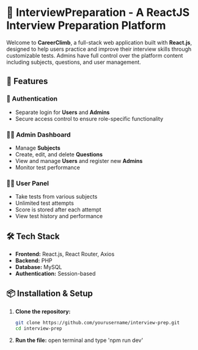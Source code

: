 # 🎯 InterviewPreparation - A ReactJS Interview Preparation Platform

Welcome to **CareerClimb**, a full-stack web application built with **React.js**, designed to help users practice and improve their interview skills through customizable tests. Admins have full control over the platform content including subjects, questions, and user management.

## 🚀 Features

### 🔐 Authentication
- Separate login for **Users** and **Admins**
- Secure access control to ensure role-specific functionality

### 🧑‍💼 Admin Dashboard
- Manage **Subjects**
- Create, edit, and delete **Questions**
- View and manage **Users** and register new **Admins**
- Monitor test performance

### 👨‍🎓 User Panel
- Take tests from various subjects
- Unlimited test attempts
- Score is stored after each attempt
- View test history and performance

## 🛠️ Tech Stack

- **Frontend:** React.js, React Router, Axios
- **Backend:** PHP
- **Database:** MySQL
- **Authentication:** Session-based
  

## 📦 Installation & Setup

1. **Clone the repository:**
   ```bash
   git clone https://github.com/yourusername/interview-prep.git
   cd interview-prep

2. **Run the file:**
   open terminal and type 'npm run dev'

